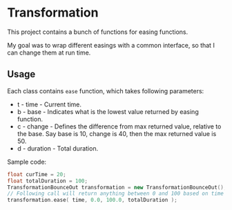 
# Transformation

This project contains a bunch of functions for easing functions.

My goal was to wrap different easings with a common interface, so that I can change them at run time.

## Usage

Each class contains `ease` function, which takes following parameters:

* t - time - Current time.
* b - base - Indicates what is the lowest value returned by easing function.
* c - change - Defines the difference from max returned value, relative to the base. Say base is 10, change is 40, then the max returned value is 50.
* d - duration - Total duration.

Sample code:

```cpp
float curTime = 20;
float totalDuration = 100;
TransformationBounceOut transformation = new TransformationBounceOut();
// Following call will return anything between 0 and 100 based on time and totalDuration.
transformation.ease( time, 0.0, 100.0, totalDuration );
```